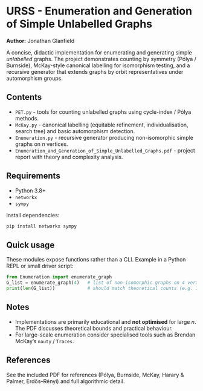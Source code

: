 # URSS - Enumeration and Generation of Simple Unlabelled Graphs

**Author:** Jonathan Glanfield

A concise, didactic implementation for enumerating and generating simple *unlabelled* graphs. The project demonstrates counting by symmetry (Pólya / Burnside), McKay-style canonical labelling for isomorphism testing, and a recursive generator that extends graphs by orbit representatives under automorphism groups.

## Contents
- `PET.py` - tools for counting unlabelled graphs using cycle-index / Pólya methods.  
- `McKay.py` - canonical labelling (equitable refinement, individualisation, search tree) and basic automorphism detection.  
- `Enumeration.py` - recursive generator producing non-isomorphic simple graphs on *n* vertices.  
- `Enumeration_and_Generation_of_Simple_Unlabelled_Graphs.pdf` - project report with theory and complexity analysis.

## Requirements
- Python 3.8+  
- `networkx`  
- `sympy`

Install dependencies:
```bash
pip install networkx sympy
```

## Quick usage
These modules expose functions rather than a CLI. Example in a Python REPL or small driver script:
```python
from Enumeration import enumerate_graph
G_list = enumerate_graph(4)   # list of non-isomorphic graphs on 4 vertices
print(len(G_list))            # should match theoretical counts (e.g. 11 for n=4)
```

## Notes
- Implementations are primarily educational and **not optimised** for large *n*. The PDF discusses theoretical bounds and practical behaviour.  
- For large-scale enumeration consider specialised tools such as Brendan McKay’s `nauty` / `Traces`.

## References
See the included PDF for references (Pólya, Burnside, McKay, Harary & Palmer, Erdős–Rényi) and full algorithmic detail.

